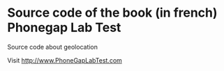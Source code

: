 # Source code of the book (in french) Phonegap Lab Test
Source code about geolocation

Visit http://www.PhoneGapLabTest.com